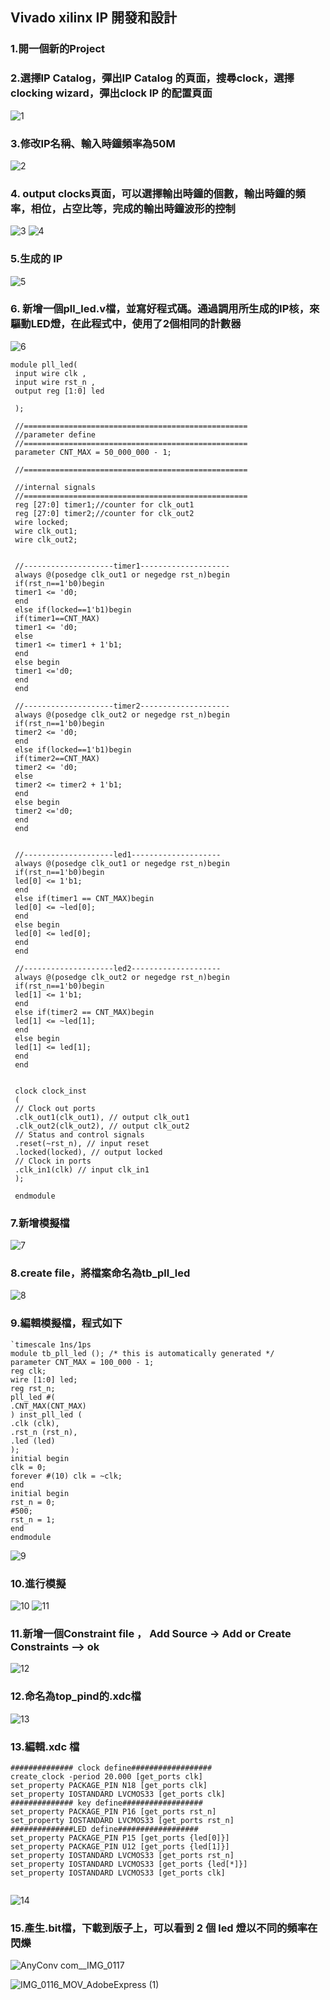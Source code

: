 ## Vivado xilinx IP 開發和設計

### 1.開一個新的Project
### 2.選擇IP Catalog，彈出IP Catalog 的頁面，搜尋clock，選擇clocking wizard，彈出clock IP 的配置頁面

![1](https://user-images.githubusercontent.com/68816726/181781859-4a2c7ad4-f31f-47d1-a7ae-10fc8828d483.png)

### 3.修改IP名稱、輸入時鐘頻率為50M

![2](https://user-images.githubusercontent.com/68816726/181782169-46f7f349-ca8e-49ba-98fd-520ed14ae3ee.png)

### 4. output clocks頁面，可以選擇輸出時鐘的個數，輸出時鐘的頻率，相位，占空比等，完成的輸出時鐘波形的控制

![3](https://user-images.githubusercontent.com/68816726/181782992-666b3942-a5f4-46c7-bd2d-fddee1c4a910.png)
![4](https://user-images.githubusercontent.com/68816726/181783253-bf3b2b30-00a9-4229-b431-9208ce9a25e7.png)

### 5.生成的 IP

![5](https://user-images.githubusercontent.com/68816726/181784389-3c356287-cd2c-4d26-a698-64e874a8e3d1.png)

### 6. 新增一個pll_led.v檔，並寫好程式碼。通過調用所生成的IP核，來驅動LED燈，在此程式中，使用了2個相同的計數器

![6](https://user-images.githubusercontent.com/68816726/181784551-75c764ae-e72a-463b-a51d-9ae3f007d198.png)


```
module pll_led(
 input wire clk ,
 input wire rst_n ,
 output reg [1:0] led 
 
 );

 //==================================================
 //parameter define
 //==================================================
 parameter CNT_MAX = 50_000_000 - 1;

 //==================================================

 //internal signals
 //==================================================
 reg [27:0] timer1;//counter for clk_out1
 reg [27:0] timer2;//counter for clk_out2
 wire locked;
 wire clk_out1;
 wire clk_out2;


 //--------------------timer1--------------------
 always @(posedge clk_out1 or negedge rst_n)begin
 if(rst_n==1'b0)begin
 timer1 <= 'd0;
 end
 else if(locked==1'b1)begin
 if(timer1==CNT_MAX)
 timer1 <= 'd0;
 else
 timer1 <= timer1 + 1'b1;
 end
 else begin
 timer1 <='d0;
 end
 end

 //--------------------timer2--------------------
 always @(posedge clk_out2 or negedge rst_n)begin
 if(rst_n==1'b0)begin
 timer2 <= 'd0;
 end
 else if(locked==1'b1)begin
 if(timer2==CNT_MAX)
 timer2 <= 'd0;
 else
 timer2 <= timer2 + 1'b1;
 end
 else begin
 timer2 <='d0;
 end
 end


 //--------------------led1--------------------
 always @(posedge clk_out1 or negedge rst_n)begin
 if(rst_n==1'b0)begin
 led[0] <= 1'b1;
 end
 else if(timer1 == CNT_MAX)begin
 led[0] <= ~led[0];
 end
 else begin
 led[0] <= led[0];
 end
 end

 //--------------------led2--------------------
 always @(posedge clk_out2 or negedge rst_n)begin
 if(rst_n==1'b0)begin
 led[1] <= 1'b1;
 end
 else if(timer2 == CNT_MAX)begin
 led[1] <= ~led[1];
 end
 else begin
 led[1] <= led[1];
 end
 end


 clock clock_inst
 (
 // Clock out ports
 .clk_out1(clk_out1), // output clk_out1
 .clk_out2(clk_out2), // output clk_out2
 // Status and control signals
 .reset(~rst_n), // input reset
 .locked(locked), // output locked
 // Clock in ports
 .clk_in1(clk) // input clk_in1
 );

 endmodule
 ```
 ### 7.新增模擬檔
 
![7](https://user-images.githubusercontent.com/68816726/181790222-df9cec1d-21b4-41db-ac9a-e29f06e583cd.png)

### 8.create file，將檔案命名為tb_pll_led

![8](https://user-images.githubusercontent.com/68816726/181790347-1883bb86-6a0f-4810-bda9-9ab4b3120c5d.png)

### 9.編輯模擬檔，程式如下
```
`timescale 1ns/1ps
module tb_pll_led (); /* this is automatically generated */
parameter CNT_MAX = 100_000 - 1;
reg clk;
wire [1:0] led;
reg rst_n;
pll_led #(
.CNT_MAX(CNT_MAX)
) inst_pll_led (
.clk (clk),
.rst_n (rst_n),
.led (led)
);
initial begin
clk = 0;
forever #(10) clk = ~clk;
end
initial begin
rst_n = 0;
#500;
rst_n = 1;
end
endmodule

```
![9](https://user-images.githubusercontent.com/68816726/181790613-34307b19-e0b1-4b1f-89b9-47a87b6b0951.png)

### 10.進行模擬

![10](https://user-images.githubusercontent.com/68816726/181793713-b150dfd0-0d5d-44a8-a775-35bdfd6c5d4b.png)
![11](https://user-images.githubusercontent.com/68816726/181793763-bdf07efb-35ee-40a4-8dd9-a22e524aa82b.png)

### 11.新增一個Constraint file ， Add Source -> Add or Create Constraints –> ok

![12](https://user-images.githubusercontent.com/68816726/181794296-e494707a-eb51-4f92-8e94-9a73a56e9b9a.png)

### 12.命名為top_pind的.xdc檔

![13](https://user-images.githubusercontent.com/68816726/181794330-289c74b4-3c3c-4021-b176-159377d0dd0d.png)

### 13.編輯.xdc 檔
```
############## clock define##################
create_clock -period 20.000 [get_ports clk]
set_property PACKAGE_PIN N18 [get_ports clk]
set_property IOSTANDARD LVCMOS33 [get_ports clk]
############## key define##################
set_property PACKAGE_PIN P16 [get_ports rst_n]
set_property IOSTANDARD LVCMOS33 [get_ports rst_n]
##############LED define##################
set_property PACKAGE_PIN P15 [get_ports {led[0]}]
set_property PACKAGE_PIN U12 [get_ports {led[1]}]
set_property IOSTANDARD LVCMOS33 [get_ports rst_n]
set_property IOSTANDARD LVCMOS33 [get_ports {led[*]}]
set_property IOSTANDARD LVCMOS33 [get_ports clk]


```

![14](https://user-images.githubusercontent.com/68816726/181794543-5b5d9014-98cb-4ebb-aab0-6fc89ad35022.png)

### 15.產生.bit檔，下載到版子上，可以看到 2 個 led 燈以不同的頻率在閃爍


![AnyConv com__IMG_0117](https://user-images.githubusercontent.com/68816726/181795843-5f8992db-11d9-4b9d-93dd-d47c20d6d123.jpg)

![IMG_0116_MOV_AdobeExpress (1)](https://user-images.githubusercontent.com/68816726/181797931-e4156f3a-b9b0-4ba8-8e62-a5a3df281e7f.gif)



